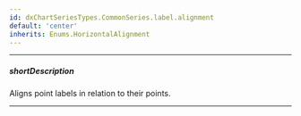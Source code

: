```yaml
---
id: dxChartSeriesTypes.CommonSeries.label.alignment
default: 'center'
inherits: Enums.HorizontalAlignment
---
```

---
##### shortDescription
Aligns point labels in relation to their points.

---
<!-- Description goes here -->